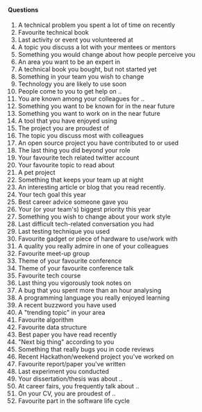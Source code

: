 
#### Questions
1. A technical problem you spent a lot of time on recently
1. Favourite technical book
1. Last activity or event you volunteered at
4. A topic you discuss a lot with your mentees or mentors
5. Something you would change about how people perceive you
6. An area you want to be an expert in
7. A technical book you bought, but not started yet
8. Something in your team you wish to change
11. Technology you are likely to use soon
12. People come to you to get help on ..
13. You are known among your colleagues for ..
16. Something you want to be known for in the near future
17. Something you want to work on in the near future
19. A tool that you have enjoyed using
21. The project you are proudest of
22. The topic you discuss most with colleagues
24. An open source project you have contributed to or used
25. The last thing you did beyond your role
26. Your favourite tech related twitter account
27. Your favourite topic to read about
28. A pet project 
30. Something that keeps your team up at night
31. An interesting article or blog that you read recently.
32. Your tech goal this year
33. Best career advice someone gave you
34. Your (or your team's) biggest priority this year
36. Something you wish to change about your work style
37. Last difficult tech-related conversation you had
38. Last testing technique you used
39. Favourite gadget or piece of hardware to use/work with
40. A quality you really admire in one of your colleagues
42. Favourite meet-up group
43. Theme of your favourite conference
44. Theme of your favourite conference talk
45. Favourite tech course
47. Last thing you vigorously took notes on
49. A bug that you spent more than an hour analysing
50. A programming language you really enjoyed learning
51. A recent buzzword you have used
52. A "trending topic" in your area
53. Favourite algorithm
54. Favourite data structure
56. Best paper you have read recently
57. "Next big thing" according to you
59. Something that really bugs you in code reviews
60. Recent Hackathon/weekend project you've worked on
61. Favourite report/paper you've written
66. Last experiment you conducted
68. Your dissertation/thesis was about ..
70. At career fairs, you frequently talk about ..
71. On your CV, you are proudest of ..
74. Favourite part in the software life cycle
